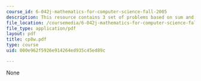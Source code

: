 ```yaml
---
course_id: 6-042j-mathematics-for-computer-science-fall-2005
description: This resource contains 3 set of problems based on sum and series I.
file_location: /coursemedia/6-042j-mathematics-for-computer-science-fall-2005/000e962f5926e914264ed935c45ed89c_cp8w.pdf
file_type: application/pdf
layout: pdf
title: cp8w.pdf
type: course
uid: 000e962f5926e914264ed935c45ed89c

---
```

None